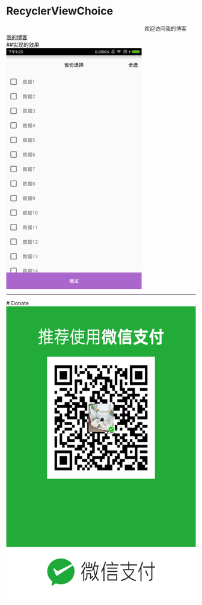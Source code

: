 # RecyclerViewChoice
<marquee >欢迎访问我的博客</marquee>[我的博客](https://blog.csdn.net/qq_32895969)  
##实现的效果
<br>
<img src="https://github.com/zylgithub/RecyclerViewChoice/blob/master/pic/shilitu.png" width = "360" height = "640" div align=center />
<hr>
# Donate
<br>
<img src="https://github.com/zylgithub/cover/blob/master/wx/weixin.jpg" width = "569.5" height = "781" div align=center />
